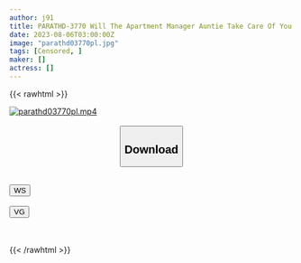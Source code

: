 ```yaml
---
author: j91
title: PARATHD-3770 Will The Apartment Manager Auntie Take Care Of You Too Good To Take Care Of You (12 Years Old)?
date: 2023-08-06T03:00:00Z
image: "parathd03770pl.jpg"
tags: [Censored, ]
maker: []
actress: []
---
```



{{< rawhtml >}}

<div class="video" data-videoid="mdldoevzl55w">
    <a href="javascript:;">
        <img src="https://my.j91.asia/posts/parathd03770pl/parathd03770pl.jpg" width="WIDTH" height="HEIGHT" alt="parathd03770pl.mp4" loading="lazy">
    </a>
</div>

<script type="text/javascript" src="https://j91.asia/asset/on-demand-ws.js"></script>

<br>
  <link rel="stylesheet" href="https://j91.asia/asset/bs5.css">
  
  <center>
  <button class="btn btn-primary" type="button" data-bs-toggle="collapse" data-bs-target=".multi-collapse" aria-expanded="false" aria-controls="multiCollapseExample1 multiCollapseExample2"><h2>Download</h2></button></center>
</p>
<div class="row">
  <div class="col">
    <div class="collapse multi-collapse" id="multiCollapseExample1">
      <div class="card card-body">
	      	      <br>
<div class="buttons">  
<a href="https://wolfstream.tv/mdldoevzl55w"><button class="btn-hover color-3"><i class="fa fa-download"></i> WS</button></a></div>
    </div>
  </div>
</div>
  <div class="col">
    <div class="collapse multi-collapse" id="multiCollapseExample2">
      <div class="card card-body">
	      <br>
<div class="buttons">
    <a href="https://vgembed.com/v/rabVOQL2GmEKdWM"><button class="btn-hover color-9"><i class="fa fa-download"></i> VG</button></a></div>
<br><br>
      </div>
    </div>
  </div>
</div>

{{< /rawhtml >}}